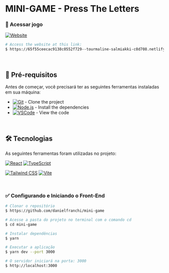 # MINI-GAME - Press The Letters

### :rocket: Acessar jogo

[![Website](https://img.shields.io/badge/Website-Link-2bce3a)](https://65f55ceecac9138c0552f729--tourmaline-salmiakki-c0d708.netlify.app/)

```bash
# Access the website at this link:
$ https://65f55ceecac9138c0552f729--tourmaline-salmiakki-c0d708.netlify.app/
```

<br />

## :wrench: Pré-requisitos

Antes de começar, você precisará ter as seguintes ferramentas instaladas em sua máquina:

- [![Git](https://img.shields.io/badge/Git-Link-2bce3a)](https://git-scm.com/) - Clone the project
- [![Node.js](https://img.shields.io/badge/Node.js-Link-2bce3a)](https://nodejs.org/en/) - Install the dependencies
- [![VSCode](https://img.shields.io/badge/VSCode-Link-2bce3a)](https://code.visualstudio.com/) - View the code

<br />

## 🛠 Tecnologias

As seguintes ferramentas foram utilizadas no projeto:

[![React](https://img.shields.io/badge/React-Link-2bce3a)](https://pt-br.reactjs.org/)
[![TypeScript](https://img.shields.io/badge/TypeScript-Link-2bce3a)](https://www.typescriptlang.org/)

[![Tailwind CSS](https://img.shields.io/badge/Tailwind_CSS-Link-2bce3a)](https://tailwindcss.com/)
[![Vite](https://img.shields.io/badge/Vite-Link-2bce3a)](https://vitejs.dev/)

<br />

### :white_check_mark: Configurando e Iniciando o Front-End

```bash
# Clonar o repositório
$ https://github.com/danielfranchi/mini-game

# Acesse a pasta do projeto no terminal com o comando cd
$ cd mini-game

# Instalar dependências
$ yarn

# Executar a aplicação
$ yarn dev --port 3000

# O servidor iniciará na porta: 3000
$ http://localhost:3000
```
